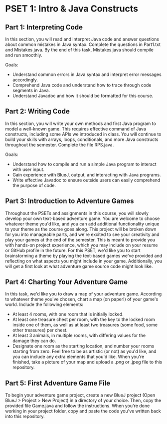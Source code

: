 # PSET 1: Intro & Java Constructs

## Part 1: Interpreting Code
In this section, you will read and interpret Java code and answer questions 
about common mistakes in Java syntax. Complete the questions in Part1.txt and 
Mistakes.java. By the end of this task, Mistakes.java should compile and run 
smoothly.

Goals:
 * Understand common errors in Java syntax and interpret error messages 
 accordingly.
 * Comprehend Java code and understand how to trace through code segments 
 in Java.
 * Understand Javadoc and how it should be formatted for this course.

## Part 2: Writing Code
In this section, you will write your own methods and first Java program to 
model a well-known game. This requires effective command of Java constructs, 
including some APIs we introduced in class. You will continue to build your 
skills with arrays, loops, conditionals, and more Java constructs throughout 
the semester. Complete the file RPS.java.

Goals:
 * Understand how to compile and run a simple Java program to interact with 
   user input.
 * Gain experience with BlueJ, output, and interacting with Java programs.
 * Write effective Javadoc to ensure outside users can easily comprehend 
   the purpose of code.
 
## Part 3: Introduction to Adventure Games
Throughout the PSETs and assignments in this course, you will slowly develop 
your own text-based adventure game. You are welcome to choose whatever theme 
you'd like, and you can add additional functionality unique to your theme as 
the course goes along. This project will be broken down for you into 
manageable parts, and we're excited to see your creativity and play your games 
at the end of the semester. This is meant to provide you with hands-on project 
experience, which you may include on your resume or GitHub profile in the future. 
For this PSET, we'd like you to start brainstorming a theme by playing the 
text-based games we've provided and reflecting on what aspects you might include 
in your game. Additionally, you will get a first look at what adventure game 
source code might look like.

## Part 4: Charting Your Adventure Game
In this task, we'd like you to draw a map of your adventure game. According to 
whatever theme you've chosen, chart a map (on paper!) of your game's world. 
Include the following elements:
 * At least 4 rooms, with one room that is initially locked.
 * At least one treasure chest per room, with the key to the locked room inside one
   of them, as well as at least two treasures (some food, some other treasures) 
   per chest.
 * At least 3 animals, in multiple rooms, with differing values for the damage 
   they can do.
 * Designate one room as the starting location, and number your rooms starting from 
   zero.
Feel free to be as artistic (or not) as you'd like, and you can include any extra 
elements that you'd like.
When you're finished, take a picture of your map and upload a .png or .jpeg file to 
this repository.

## Part 5: First Adventure Game File
To begin your adventure game project, create a new BlueJ project (Open BlueJ >
Project > New Project) in a directory of your choice. Then, copy the provided 
file Game.java and follow the instructions. When you're done working in your 
project folder, copy and paste the code you've written back into this repository.
